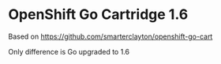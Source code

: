 OpenShift Go Cartridge 1.6
==========================

Based on https://github.com/smarterclayton/openshift-go-cart

Only difference is Go upgraded to 1.6
